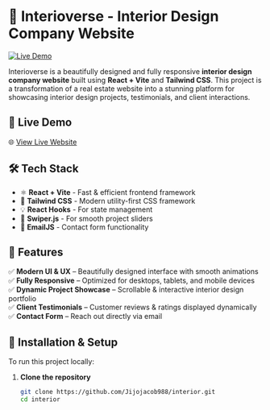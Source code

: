 # 🏡 Interioverse - Interior Design Company Website

[![Live Demo](https://img.shields.io/badge/Live-Demo-blue.svg)](https://interioverse.vercel.app/)

Interioverse is a beautifully designed and fully responsive **interior design company website** built using **React + Vite** and **Tailwind CSS**. This project is a transformation of a real estate website into a stunning platform for showcasing interior design projects, testimonials, and client interactions.

## 🚀 Live Demo
🌐 [View Live Website](https://interioverse.vercel.app/)

## 🛠 Tech Stack
- ⚛ **React + Vite** - Fast & efficient frontend framework
- 🎨 **Tailwind CSS** - Modern utility-first CSS framework
- 💡 **React Hooks** - For state management
- 🔄 **Swiper.js** - For smooth project sliders
- 📩 **EmailJS** - Contact form functionality

## 📌 Features
✅ **Modern UI & UX** – Beautifully designed interface with smooth animations  
✅ **Fully Responsive** – Optimized for desktops, tablets, and mobile devices  
✅ **Dynamic Project Showcase** – Scrollable & interactive interior design portfolio  
✅ **Client Testimonials** – Customer reviews & ratings displayed dynamically  
✅ **Contact Form** – Reach out directly via email  




## 🔧 Installation & Setup
To run this project locally:

1. **Clone the repository**
   ```sh
   git clone https://github.com/Jijojacob988/interior.git
   cd interior
